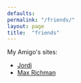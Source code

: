 ```yaml
---
defaults:
permalink: "/friends/"
layout: page
title:  "friends"
---
```


My Amigo's sites:
  * [Jordi](https://jcastellssala.com/)
  * [Max Richman](http://richmanmax.com/)
